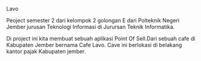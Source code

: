 Lavo 

Peoject semester 2 dari kelompok 2 golongan E dari Polteknik Negeri Jember jurusan Teknologi Informasi di Jurursan Teknik Informatika.

Di project ini kita membuat sebuah aplikasi Point Of Sell.Dari sebuah cafe di Kabupaten Jember bernama Cafe Lavo. Cave ini berlokasi di belakang kantor pajak Kabupaten jember.
